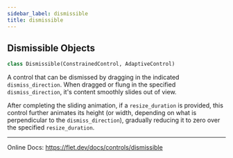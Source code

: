 ```yaml
---
sidebar_label: dismissible
title: dismissible
---
```


## Dismissible Objects

```python
class Dismissible(ConstrainedControl, AdaptiveControl)
```

A control that can be dismissed by dragging in the indicated `dismiss_direction`. When dragged or flung in the
specified `dismiss_direction`, it&#x27;s content smoothly slides out of view.

After completing the sliding animation, if a `resize_duration` is provided, this control further animates its
height (or width, depending on what is perpendicular to the `dismiss_direction`), gradually reducing it to zero
over the specified `resize_duration`.

-------

Online Docs: https://flet.dev/docs/controls/dismissible

